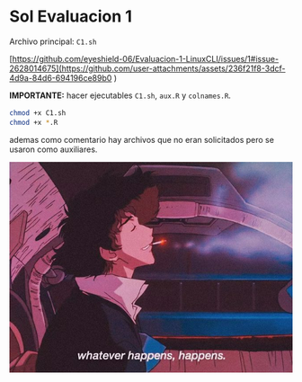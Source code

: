 # Sol Evaluacion 1

Archivo principal: `C1.sh`

[https://github.com/eyeshield-06/Evaluacion-1-LinuxCLI/issues/1#issue-2628014675](https://github.com/user-attachments/assets/236f21f8-3dcf-4d9a-84d6-694196ce89b0
)

**IMPORTANTE:** hacer ejecutables `C1.sh`, `aux.R` y `colnames.R`.

```sh
chmod +x C1.sh
chmod +x *.R
```

ademas como comentario hay archivos que no eran solicitados pero se usaron como auxiliares.

![...](./wall/lofivibe.jpg)
